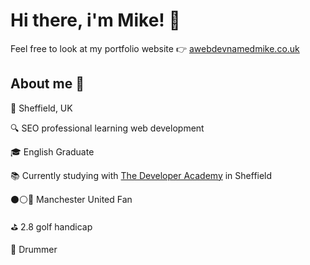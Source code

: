 # Hi there, i'm Mike! 👋

Feel free to look at my portfolio website 👉 [awebdevnamedmike.co.uk](http://awebdevnamedmike.co.uk/)

## About me 🤘

📍 Sheffield, UK

🔍 SEO professional learning web development

🎓 English Graduate

📚 Currently studying with [The Developer Academy](https://thedeveloperacademy.com/) in Sheffield

⚫⚪🔴 Manchester United Fan

⛳ 2.8 golf handicap

🥁 Drummer
